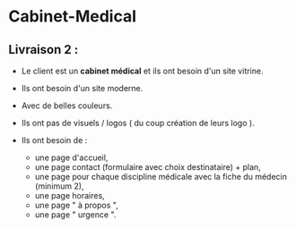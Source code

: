 # Cabinet-Medical

## Livraison 2 :

* Le client est un **cabinet médical** et ils ont besoin d'un site vitrine.
* Ils ont besoin d'un site moderne.
* Avec de belles couleurs.
* Ils ont pas de visuels / logos ( du coup création de leurs logo ).

* Ils ont besoin de :
  + une page d'accueil,
  + une page contact (formulaire avec choix destinataire) + plan,
  + une page pour chaque discipline médicale avec la fiche du médecin (minimum 2),
  + une page horaires,
  + une page " à propos ",
  + une page " urgence ".
